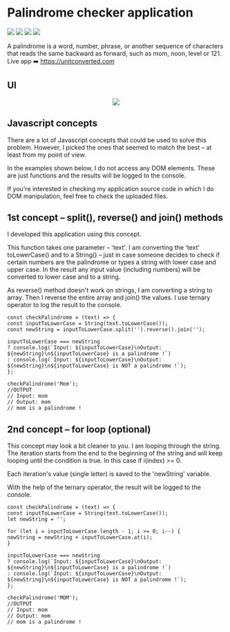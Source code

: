# Palindrome checker application
<span><img src="https://img.shields.io/badge/Adobe%20XD-470137?style=for-the-badge&logo=Adobe%20XD&logoColor=#FF61F6" /> </span> 
<span><img src="https://img.shields.io/badge/HTML5-E34F26?style=for-the-badge&logo=html5&logoColor=white" /> </span> 
<span><img src="https://img.shields.io/badge/Sass-CC6699?style=for-the-badge&logo=sass&logoColor=white" /> </span> 
<span><img src="https://img.shields.io/badge/JavaScript-323330?style=for-the-badge&logo=javascript&logoColor=F7DF1E" /> </span>

A palindrome is a word, number, phrase, or another sequence of characters that reads the same backward as forward, such as mom, noon, level or 121. 
Live app ➡️ https://unitconverted.com

## UI 
<p align="center">
<img src="https://user-images.githubusercontent.com/103118542/171482363-166c79dc-28a0-42df-8ed1-2d208760a919.png">
</p>


## Javascript concepts
There are a lot of Javascript concepts that could be used to solve this problem. However, I picked the ones that seemed to match the best – at least from my point of view.

In the examples shown below, I do not access any DOM elements. These are just functions and the results will be logged to the console.

If you're interested in checking my application source code in which I do DOM manipulation, feel free to check the uploaded files.


## 1st concept – split(), reverse() and join() methods
I developed this application using this concept. 

This function takes one parameter – 'text'. I am converting the 'text' toLowerCase() and to a String() – just in case someone decides to check if certain numbers are the palindrome or types a string with lower case and upper case. In the result any input value (including numbers) will be converted to lower case and to a string.

As reverse() method doesn't work on strings, I am converting a string to array. Then I reverse the entire array and join() the values. I use ternary operator to log the result to the console.

```
const checkPalindrome = (text) => {
const inputToLowerCase = String(text.toLowerCase());
const newString = inputToLowerCase.split('').reverse().join('');

inputToLowerCase === newString
? console.log(`Input: ${inputToLowerCase}\nOutput: ${newString}\n${inputToLowerCase} is a palindrome !`)
: console.log(`Input: ${inputToLowerCase}\nOutput: ${newString}\n${inputToLowerCase} is NOT a palindrome !`);
};

checkPalindrome('Mom');
//OUTPUT
// Input: mom
// Output: mom
// mom is a palindrome !
```

## 2nd concept – for loop (optional)
This concept may look a bit cleaner to you. I am looping through the string. The iteration starts from the end to the beginning of the string and will keep looping until the condition is true. In this case if i(index) >= 0.

Each iteration's value (single letter) is saved to the 'newString' variable.

With the help of the ternary operator, the result will be logged to the console.


```
const checkPalindrome = (text) => {
const inputToLowerCase = String(text.toLowerCase());
let newString = '';

for (let i = inputToLowerCase.length - 1; i >= 0; i--) {
newString = newString + inputToLowerCase.at(i);
}

inputToLowerCase === newString
? console.log(`Input: ${inputToLowerCase}\nOutput: ${newString}\n${inputToLowerCase} is a palindrome !`)
: console.log(`Input: ${inputToLowerCase}\nOutput: ${newString}\n${inputToLowerCase} is NOT a palindrome !`);
};

checkPalindrome('MOM');
//OUTPUT
// Input: mom
// Output: mom
// mom is a palindrome !
```

